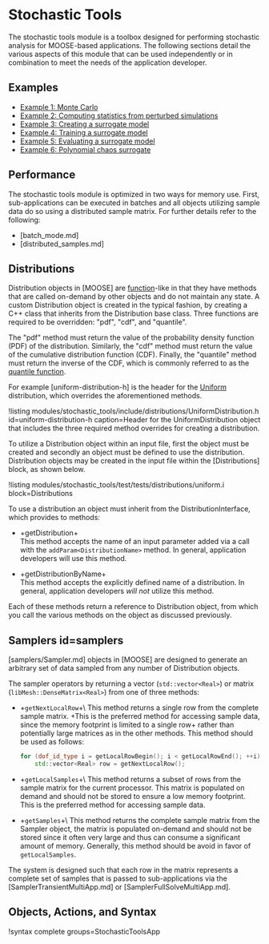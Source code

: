 # Stochastic Tools

The stochastic tools module is a toolbox designed for performing stochastic analysis for MOOSE-based
applications. The following sections detail the various aspects of this module that can be
used independently or in combination to meet the needs of the application developer.

## Examples

- [Example 1: Monte Carlo](/examples/monte_carlo.md)
- [Example 2: Computing statistics from perturbed simulations](/examples/statistics.md)
- [Example 3: Creating a surrogate model](/examples/surrogate_creation.md)
- [Example 4: Training a surrogate model](/examples/surrogate_training.md)
- [Example 5: Evaluating a surrogate model](/examples/surrogate_evaluate.md)
- [Example 6: Polynomial chaos surrogate](/examples/poly_chaos_surrogate.md)

## Performance

The stochastic tools module is optimized in two ways for memory use. First,
sub-applications can be executed in batches and all objects utilizing
sample data do so using a distributed sample matrix. For further details refer to the following:

- [batch_mode.md]
- [distributed_samples.md]

## Distributions

Distribution objects in [MOOSE] are [function](Functions/index.md)-like in that they have methods
that are called on-demand by other objects and do not maintain any state. A custom Distribution
object is created in the typical fashion, by creating a C++ class that inherits from the
Distribution base class. Three functions are required to be overridden: "pdf", "cdf", and "quantile".

The "pdf" method must return the value of the probability density function (PDF) of the
distribution. Similarly, the "cdf" method must return the value of the cumulative distribution
function (CDF). Finally, the "quantile" method must return the inverse of the CDF, which is commonly
referred to as the [quantile function](https://en.wikipedia.org/wiki/Quantile_function).

For example [uniform-distribution-h] is the header for the
[Uniform](Uniform.md) distribution, which overrides the aforementioned
methods.

!listing modules/stochastic_tools/include/distributions/UniformDistribution.h
         id=uniform-distribution-h
         caption=Header for the UniformDistribution object that includes the three required method
                        overrides for creating a distribution.

To utilize a Distribution object within an input file, first the object must be created and secondly
an object must be defined to use the distribution. Distribution objects may be created in the input
file within the [Distributions] block, as shown below.

!listing modules/stochastic_tools/test/tests/distributions/uniform.i block=Distributions

To use a distribution an object must inherit from the DistributionInterface, which provides
to methods:

- +getDistribution+<br>
  This method accepts the name of an input parameter added via a call with the
  `addParam<DistributionName>` method. In general, application developers will use this method.

- +getDistributionByName+<br>
  This method accepts the explicitly defined name of a distribution. In general, application
  developers *will not* utilize this method.

Each of these methods return a reference to Distribution object, from which you call the
various methods on the object as discussed previously.

## Samplers id=samplers

[samplers/Sampler.md] objects in [MOOSE] are designed to generate an arbitrary set of data sampled from
any number of Distribution objects.

The sampler operators by returning a vector (`std::vector<Real>`) or matrix
(`libMesh::DenseMatrix<Real>`) from one of three methods:

- +`getNextLocalRow`+\\
  This method returns a single row from the complete sample matrix. +This is the preferred method for
  accessing sample data, since the memory footprint is limited to a single row+ rather than
  potentially large matrices as in the other methods. This method should be used as follows:

  ```c++
  for (dof_id_type i = getLocalRowBegin(); i < getLocalRowEnd(); ++i)
      std::vector<Real> row = getNextLocalRow();
  ```

- +`getLocalSamples`+\\
  This method returns a subset of rows from the sample matrix for the current processor. This matrix
  is populated on demand and should not be stored to ensure a low memory footprint. This is the
  preferred method for accessing sample data.

- +`getSamples`+\\
  This method returns the complete sample matrix from the Sampler object, the matrix is populated
  on-demand and should not be stored since it often very large and thus can consume a significant
  amount of memory. Generally, this method should be avoid in favor of `getLocalSamples`.

The system is designed such that each row in the matrix represents a complete set of samples that is
passed to sub-applications via the [SamplerTransientMultiApp.md] or [SamplerFullSolveMultiApp.md].

## Objects, Actions, and Syntax

!syntax complete groups=StochasticToolsApp
